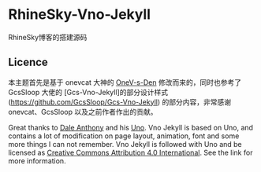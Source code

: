 # RhineSky-Vno-Jekyll
RhineSky博客的搭建源码

## Licence

本主题首先是基于 onevcat 大神的 [OneV-s-Den](https://github.com/onevcat/OneV-s-Den) 修改而来的，同时也参考了 GcsSloop 大佬的 [Gcs-Vno-Jekyll]的部分设计样式(https://github.com/GcsSloop/Gcs-Vno-Jekyll) 的部分内容，非常感谢 onevcat、GcsSloop 以及之前作者作出的贡献。

Great thanks to [Dale Anthony](https://github.com/daleanthony) and his [Uno](https://github.com/daleanthony/uno). Vno Jekyll is based on Uno, and contains a lot of modification on page layout, animation, font and some more things I can not remember. Vno Jekyll is followed with Uno and be licensed as [Creative Commons Attribution 4.0 International](http://creativecommons.org/licenses/by/4.0/). See the link for more information.
